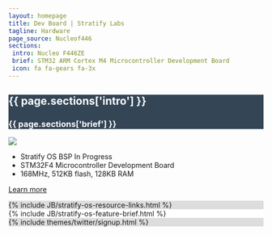 ```yaml
---
layout: homepage
title: Dev Board | Stratify Labs
tagline: Hardware
page_source: Nucleof446
sections:
 intro: Nucleo F446ZE
 brief: STM32 ARM Cortex M4 Microcontroller Development Board
 icon: fa fa-gears fa-3x
---
```


<div style="background: #344555; color: #fff;">
	<div class="container">
  <div class="row header_row">
			<div class="col-md-3 text-center">
				<h2><i class="{{ page.sections['icon'] }}"></i></h2>
			</div>
			<div class="col-md-9">
				<h2><b>{{ page.sections['intro'] }}</b></h2>
				<h3>{{ page.sections['brief'] }}</h3>
			</div>
		</div>
	</div>
</div>

<div class="container">
<div class="row header_row">
<div class="col-md-5">

<img class="post_image" src="{{ BASE_PATH }}/images/nucleo-f446ze.png" />


</div>

<div class="col-md-7">

<ul>
<li>Stratify OS BSP In Progress</li>
<li>STM32F4 Microcontroller Development Board</li>
<li>168MHz, 512KB flash, 128KB RAM</li>
</ul>

<a href="https://github.com/StratifyLabs/Nucleo-F446ZE" target="_blank" class="btn btn-success btn-lg">Learn more</a>

</div>
</div>
</div>

<div style="background: #ddd; height: auto">
  {% include JB/stratify-os-resource-links.html %}
</div>

<div style="background: #fff; height: auto">
  {% include JB/stratify-os-feature-brief.html %}
</div>




<div style="background: #ddd;">
	<div class="container">
		{% include themes/twitter/signup.html %}
	</div>
</div>
